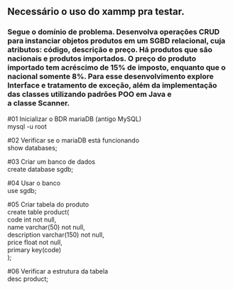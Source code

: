 ## Necessário o uso do xammp pra testar.

### Segue o domínio de problema. Desenvolva operações CRUD para instanciar objetos produtos em um SGBD relacional, cuja atributos: código, descrição e preço. Há produtos que são nacionais e produtos importados. O preço do produto importado tem acréscimo de 15% de imposto, enquanto que o nacional somente 8%. Para esse desenvolvimento explore Interface e tratamento de exceção, além da implementação das classes utilizando padrões POO em Java e a classe Scanner.

#01 Inicializar o BDR mariaDB (antigo MySQL) <br/>
mysql -u root

#02 Verificar se o mariaDB está funcionando<br/>
show databases;

#03 Criar um banco de dados<br/>
create database sgdb;

#04 Usar o banco <br/>
use sgdb;

#05 Criar tabela do produto<br/>
create table product(<br/>
code int not null,<br/>
name varchar(50) not null,<br/>
description varchar(150) not null,<br/>
price float not null,<br/>
primary key(code)<br/>
);

#06 Verificar a estrutura da tabela<br/>
desc product;
